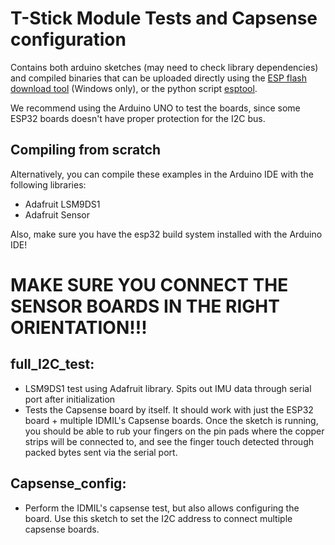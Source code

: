 # T-Stick Module Tests and Capsense configuration

Contains both arduino sketches (may need to check library dependencies) and compiled binaries that can be uploaded directly using the [ESP flash download tool](https://www.espressif.com/en/support/download/other-tools) (Windows only), or the python script [esptool](https://github.com/espressif/esptool).

We recommend using the Arduino UNO to test the boards, since some ESP32 boards doesn't have proper protection for the I2C bus.

## Compiling from scratch

Alternatively, you can compile these examples in the Arduino IDE with the following libraries:

- Adafruit LSM9DS1
- Adafruit Sensor

Also, make sure you have the esp32 build system installed with the Arduino IDE!

# MAKE SURE YOU CONNECT THE SENSOR BOARDS IN THE RIGHT ORIENTATION!!!

## full_I2C_test:
- LSM9DS1 test using Adafruit library. Spits out IMU data through serial port after initialization
- Tests the Capsense board by itself. It should work with just the ESP32 board + multiple IDMIL's Capsense boards. Once the sketch is running, you should be able to rub your fingers on the pin pads where the copper strips will be connected to, and see the finger touch detected through packed bytes sent via the serial port.

## Capsense_config:
- Perform the IDMIL's capsense test, but also allows configuring the board. Use this sketch to set the I2C address to connect multiple capsense boards.